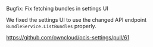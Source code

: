 Bugfix: Fix fetching bundles in settings UI

We fixed the settings UI to use the changed API endpoint `BundleService.ListBundles` properly.

https://github.com/owncloud/ocis-settings/pull/61


